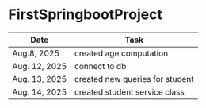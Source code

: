 # FirstSpringbootProject


|Date        |Task                      |
|------------|--------------------------|
|Aug.8, 2025 |created age computation   |
|Aug. 12, 2025|connect to db            |
|Aug. 13, 2025|created new queries for student|
|Aug. 14, 2025|created student service class|